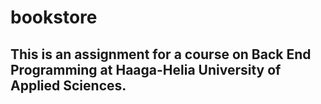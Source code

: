 # bookstore
## This is an assignment for a course on Back End Programming at Haaga-Helia University of Applied Sciences.
